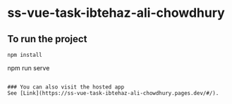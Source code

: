 # ss-vue-task-ibtehaz-ali-chowdhury

## To run the project
```
npm install
```
npm run serve
```

### You can also visit the hosted app
See [Link](https://ss-vue-task-ibtehaz-ali-chowdhury.pages.dev/#/).
